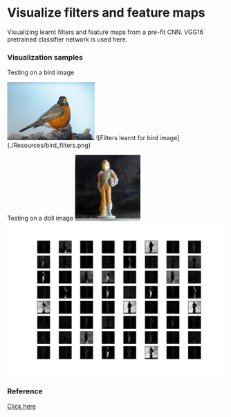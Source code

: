 # Visualize filters and feature maps
Visualizing learnt filters and feature maps from a pre-fit CNN. VGG16 pretrained classifier network is used here.

### Visualization samples
Testing on a bird image

<img src="https://github.com/a-anandtv/visualize-cnn-filters/blob/main/test_data/bird.jpeg" width="40%">
![Filters learnt for bird image](./Resources/bird_filters.png)

Testing on a doll image
<img src="https://github.com/a-anandtv/visualize-cnn-filters/blob/main/test_data/hiccup.jpg" width="30%">
![Filters learnt for doll image](./Resources/doll_filters.png)

### Reference
[Click here](machinelearningmastery.com)
